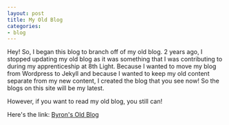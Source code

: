 ```yaml
---
layout: post
title: My Old Blog
categories:
- blog
---
```


Hey! So, I began this blog to branch off of my old blog. 2 years ago, I stopped
updating my old blog as it was something that I was contributing to during my apprenticeship
at 8th Light. Because I wanted to move my blog from Wordpress to Jekyll and because
I wanted to keep my old content separate from my new content, I created the blog
that you see now! So the blogs on this site will be my latest.

However, if you want to read my old blog, you still can!

Here's the link: [Byron's Old Blog](http://www.byronwoodfork.com)
